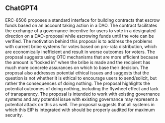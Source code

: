 ## ChatGPT4

ERC-6506 proposes a standard interface for building contracts that escrow funds based on an account taking action in a DAO. The contract facilitates the exchange of a governance-incentive for users to vote in a designated direction on a DAO-proposal while escrowing funds until the vote can be verified. The motivation behind this proposal is to address the problems with current bribe systems for votes based on pro-rata distribution, which are economically inefficient and result in worse outcomes for voters. The proposal suggests using OTC mechanisms that are more efficient because the amount is "locked in" when the bribe is made and the recipient has much more concrete assurances on which to base their decision. The proposal also addresses potential ethical issues and suggests that the question is not whether it is ethical to encourage users to send/solicit, but rather the consequences of doing nothing. The proposal highlights the potential outcomes of doing nothing, including the flywheel effect and lack of transparency. The proposal is intended to work with existing governance systems and any potential issue with existing governance may represent a potential attack on this as well. The proposal suggests that all systems in which this EIP is integrated with should be properly audited for maximum security.
